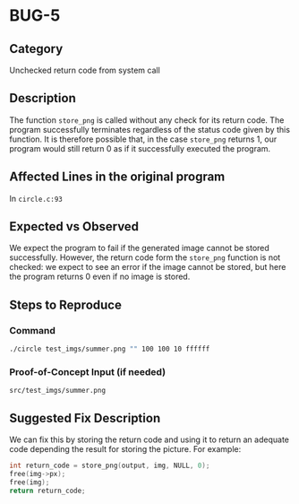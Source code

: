 # BUG-5

## Category

Unchecked return code from system call

## Description

The function `store_png` is called without any check for its return code. The program successfully terminates regardless
of the status code given by this function. It is therefore possible that, in the case `store_png` returns 1, our program
would still return 0 as if it successfully executed the program.

## Affected Lines in the original program

In `circle.c:93`

## Expected vs Observed

We expect the program to fail if the generated image cannot be stored successfully. However, the return code form the
`store_png` function is not checked: we expect to see an error if the image cannot be stored, but here the program
returns 0 even if no image is stored.

## Steps to Reproduce

### Command

```bash
./circle test_imgs/summer.png "" 100 100 10 ffffff
```

### Proof-of-Concept Input (if needed)

`src/test_imgs/summer.png`

## Suggested Fix Description

We can fix this by storing the return code and using it to return an adequate code depending the result for storing the
picture. For example:

```C
int return_code = store_png(output, img, NULL, 0);
free(img->px);
free(img);
return return_code;
```
